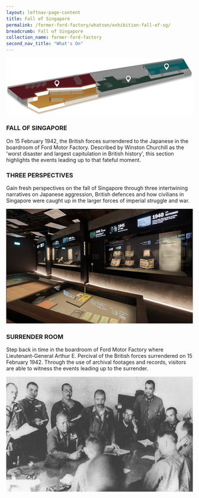 ```yaml
---
layout: leftnav-page-content
title: Fall of Singapore
permalink: /former-ford-factory/whatson/exhibition-fall-of-sg/
breadcrumb: Fall of Singapore
collection_name: former-ford-factory
second_nav_title: "What's On"
---
```


![Fall of Singapore](/images/formerford/yellowmap.png)

### FALL OF SINGAPORE

On 15 February 1942, the British forces surrendered to the Japanese in the boardroom of Ford Motor Factory. Described by Winston Churchill as the 'worst disaster and largest capitulation in British history', this section highlights the events leading up to that fateful moment.



### THREE PERSPECTIVES

Gain fresh perspectives on the fall of Singapore through three intertwining narratives on Japanese aggression, British defences and how civilians in Singapore were caught up in the larger forces of imperial struggle and war.

![Three Perspectives on Fall of Singapore](/images/formerford/fallofsg-perspectives.jpg)



### SURRENDER ROOM

Step back in time in the boardroom of Ford Motor Factory where Lieutenant-General Arthur E. Percival of the British forces surrendered on 15 February 1942. Through the use of archival footages and records, visitors are able to witness the events leading up to the surrender.

![Surrender Room](/images/formerford/fallofsg-surrenderroom.jpg)

